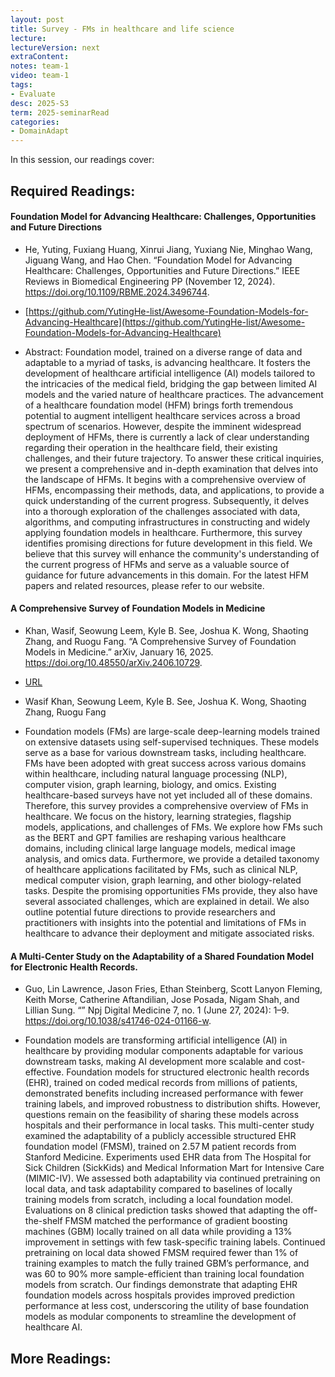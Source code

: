 ```yaml
---
layout: post
title: Survey - FMs in healthcare and life science 
lecture: 
lectureVersion: next
extraContent: 
notes: team-1
video: team-1
tags:
- Evaluate
desc: 2025-S3
term: 2025-seminarRead
categories:
- DomainAdapt
---
```



In this session, our readings cover: 



## Required Readings: 




#### Foundation Model for Advancing Healthcare: Challenges, Opportunities and Future Directions

+ He, Yuting, Fuxiang Huang, Xinrui Jiang, Yuxiang Nie, Minghao Wang, Jiguang Wang, and Hao Chen. “Foundation Model for Advancing Healthcare: Challenges, Opportunities and Future Directions.” IEEE Reviews in Biomedical Engineering PP (November 12, 2024). https://doi.org/10.1109/RBME.2024.3496744.

+ [https://github.com/YutingHe-list/Awesome-Foundation-Models-for-Advancing-Healthcare](https://github.com/YutingHe-list/Awesome-Foundation-Models-for-Advancing-Healthcare)


+ Abstract: Foundation model, trained on a diverse range of data and adaptable to a myriad of tasks, is advancing healthcare. It fosters the development of healthcare artificial intelligence (AI) models tailored to the intricacies of the medical field, bridging the gap between limited AI models and the varied nature of healthcare practices. The advancement of a healthcare foundation model (HFM) brings forth tremendous potential to augment intelligent healthcare services across a broad spectrum of scenarios. However, despite the imminent widespread deployment of HFMs, there is currently a lack of clear understanding regarding their operation in the healthcare field, their existing challenges, and their future trajectory. To answer these critical inquiries, we present a comprehensive and in-depth examination that delves into the landscape of HFMs. It begins with a comprehensive overview of HFMs, encompassing their methods, data, and applications, to provide a quick understanding of the current progress. Subsequently, it delves into a thorough exploration of the challenges associated with data, algorithms, and computing infrastructures in constructing and widely applying foundation models in healthcare. Furthermore, this survey identifies promising directions for future development in this field. We believe that this survey will enhance the community's understanding of the current progress of HFMs and serve as a valuable source of guidance for future advancements in this domain. For the latest HFM papers and related resources, please refer to our website.


#### A Comprehensive Survey of Foundation Models in Medicine

+ Khan, Wasif, Seowung Leem, Kyle B. See, Joshua K. Wong, Shaoting Zhang, and Ruogu Fang. “A Comprehensive Survey of Foundation Models in Medicine.” arXiv, January 16, 2025. https://doi.org/10.48550/arXiv.2406.10729.

+ [URL](https://arxiv.org/abs/2406.10729) 
+ Wasif Khan, Seowung Leem, Kyle B. See, Joshua K. Wong, Shaoting Zhang, Ruogu Fang
+ Foundation models (FMs) are large-scale deep-learning models trained on extensive datasets using self-supervised techniques. These models serve as a base for various downstream tasks, including healthcare. FMs have been adopted with great success across various domains within healthcare, including natural language processing (NLP), computer vision, graph learning, biology, and omics. Existing healthcare-based surveys have not yet included all of these domains. Therefore, this survey provides a comprehensive overview of FMs in healthcare. We focus on the history, learning strategies, flagship models, applications, and challenges of FMs. We explore how FMs such as the BERT and GPT families are reshaping various healthcare domains, including clinical large language models, medical image analysis, and omics data. Furthermore, we provide a detailed taxonomy of healthcare applications facilitated by FMs, such as clinical NLP, medical computer vision, graph learning, and other biology-related tasks. Despite the promising opportunities FMs provide, they also have several associated challenges, which are explained in detail. We also outline potential future directions to provide researchers and practitioners with insights into the potential and limitations of FMs in healthcare to advance their deployment and mitigate associated risks.


#### A Multi-Center Study on the Adaptability of a Shared Foundation Model for Electronic Health Records.

+ Guo, Lin Lawrence, Jason Fries, Ethan Steinberg, Scott Lanyon Fleming, Keith Morse, Catherine Aftandilian, Jose Posada, Nigam Shah, and Lillian Sung. “” Npj Digital Medicine 7, no. 1 (June 27, 2024): 1–9. https://doi.org/10.1038/s41746-024-01166-w.

+ Foundation models are transforming artificial intelligence (AI) in healthcare by providing modular components adaptable for various downstream tasks, making AI development more scalable and cost-effective. Foundation models for structured electronic health records (EHR), trained on coded medical records from millions of patients, demonstrated benefits including increased performance with fewer training labels, and improved robustness to distribution shifts. However, questions remain on the feasibility of sharing these models across hospitals and their performance in local tasks. This multi-center study examined the adaptability of a publicly accessible structured EHR foundation model (FMSM), trained on 2.57 M patient records from Stanford Medicine. Experiments used EHR data from The Hospital for Sick Children (SickKids) and Medical Information Mart for Intensive Care (MIMIC-IV). We assessed both adaptability via continued pretraining on local data, and task adaptability compared to baselines of locally training models from scratch, including a local foundation model. Evaluations on 8 clinical prediction tasks showed that adapting the off-the-shelf FMSM matched the performance of gradient boosting machines (GBM) locally trained on all data while providing a 13% improvement in settings with few task-specific training labels. Continued pretraining on local data showed FMSM required fewer than 1% of training examples to match the fully trained GBM’s performance, and was 60 to 90% more sample-efficient than training local foundation models from scratch. Our findings demonstrate that adapting EHR foundation models across hospitals provides improved prediction performance at less cost, underscoring the utility of base foundation models as modular components to streamline the development of healthcare AI.



## More Readings: 




<!--excerpt.start-->

